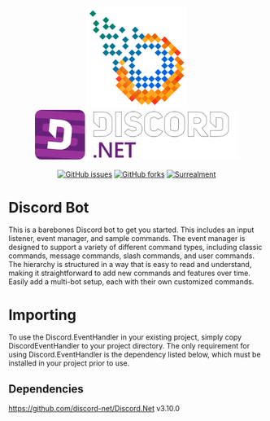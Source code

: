 <p align="center">
  <a href="https://surrealment.com/">
    <img src="https://github.com/Surrealment/Marketing/blob/main/logo/0200x0200.png?raw=true" alt="Logo">
  </a>
  <a href="https://discordnet.dev/">
    <img src="https://raw.githubusercontent.com/discord-net/Discord.Net/dev/docs/marketing/logo/SVG/Combinationmark%20White%20Border.svg" width="400" alt="Logo">
  </a>
  <br />
  <br />
  <a href="https://github.com/shockelite/Discordnet-Template/issues"><img alt="GitHub issues" src="https://img.shields.io/github/issues/shockelite/Discordnet-Template"></a> <a href="https://github.com/shockelite/Discordnet-Template/network"><img alt="GitHub forks" src="https://img.shields.io/github/forks/shockelite/Discordnet-Template"></a> <a href="https://discord.gg/5nnzbrf"><img src="https://discord.com/api/guilds/344523833979437057/widget.png" alt="Surrealment"></a>
</p>

# Discord Bot
This is a barebones Discord bot to get you started. This includes an input listener, event manager, and sample commands. The event manager is designed to support a variety of different command types, including classic commands, message commands, slash commands, and user commands. The hierarchy is structured in a way that is easy to read and understand, making it straightforward to add new commands and features over time. Easily add a multi-bot setup, each with their own customized commands.

# Importing
To use the Discord.EventHandler in your existing project, simply copy DiscordEventHandler to your project directory. The only requirement for using Discord.EventHandler is the dependency listed below, which must be installed in your project prior to use.

## Dependencies
https://github.com/discord-net/Discord.Net v3.10.0